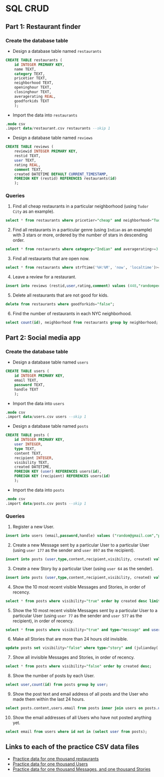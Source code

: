 # SQL CRUD
## Part 1: Restaurant finder
### Create the database table 
- Design a database table named `restaurants`
```sql
CREATE TABLE restaurants (
    id INTEGER PRIMARY KEY,
    name TEXT,
    category TEXT,
    pricetier TEXT,
    neighborhood TEXT,
    openinghour TEXT,
    closinghour TEXT,
    averagerating REAL,
    goodforkids TEXT
    );
```
- Import the data into `restaurants`
```sql
.mode csv
.import data/restaurant.csv restaurants --skip 1
```
- Design a database table named `reviews`
```sql
CREATE TABLE reviews (
    reviewid INTEGER PRIMARY KEY,
    restid TEXT,
    user TEXT,
    rating REAL,
    comment TEXT,
    created DATETIME DEFAULT CURRENT_TIMESTAMP,
    FOREIGN KEY (restid) REFERENCES restaurants(id)
    );
```

### Queries
1. Find all cheap restaurants in a particular neighborhood (using `Tudor City` as an example).
```sql
select * from restaurants where pricetier="cheap" and neighborhood="Tudor City";
```
2. Find all restaurants in a particular genre (using `Indian` as an example) with 3 stars or more, ordered by the number of stars in descending order.
```sql
select * from restaurants where category="Indian" and averagerating>=3 order by averagerating DESC;
```
3. Find all restaurants that are open now.
```sql
select * from restaurants where strftime('%H:%M', 'now', 'localtime')>=openinghour and strftime('%H:%M', 'now', 'localtime')<=closinghour;
```
4. Leave a review for a restaurant.
```sql
insert into reviews (restid,user,rating,comment) values (448,"randompeople",3,"Mediocre");
```
5. Delete all restaurants that are not good for kids.
```sql
delete from restaurants where goodforkids="false";
```
6. Find the number of restaurants in each NYC neighborhood.
```sql
select count(id), neighborhood from restaurants group by neighborhood;
```

## Part 2: Social media app
### Create the database table
- Design a database table named `users`
```sql
CREATE TABLE users (
    id INTEGER PRIMARY KEY,
    email TEXT,
    password TEXT,
    handle TEXT
    );
```
- Import the data into `users`
```sql
.mode csv
.import data/users.csv users --skip 1
```
- Design a database table named `posts`
```sql
CREATE TABLE posts (
    id INTEGER PRIMARY KEY,
    user INTEGER,
    type TEXT,
    content TEXT,
    recipient INTEGER,
    visibility TEXT,
    created DATETIME,
    FOREIGN KEY (user) REFERENCES users(id),
    FOREIGN KEY (recipient) REFERENCES users(id)
    );
```
- Import the data into `posts`
```sql
.mode csv
.import data/posts.csv posts --skip 1
```

### Queries
1. Register a new User.
```sql
insert into users (email,password,handle) values ("random@gmail.com","pw123456","randompeople");
```
2. Create a new Message sent by a particular User to a particular User (using  `user 177` as the sender and `user 897` as the recipient).
```sql
insert into posts (user,type,content,recipient,visibility, created) values (177,"message","hello friend",897,"true",datetime('now'));
```
3. Create a new Story by a particular User (using  `user 64` as the sender).
```sql
insert into posts (user,type,content,recipient,visibility, created) values (64,"story","today i had a croissant",390,"true",datetime('now'));
```
4. Show the 10 most recent visible Messages and Stories, in order of recency.
```sql
select * from posts where visibility="true" order by created desc limit 10;
```
5. Show the 10 most recent visible Messages sent by a particular User to a particular User (using  `user 77` as the sender and `user 577` as the recipient), in order of recency.
```sql
select * from posts where visibility="true" and type="message" and user=77 and recipient=577 order by created desc limit 10;
```
6. Make all Stories that are more than 24 hours old invisible.
```sql
update posts set visibility="false" where type="story" and (julianday('now')-julianday(created))*24>24;
```
7. Show all invisible Messages and Stories, in order of recency.
```sql
select * from posts where visibility="false" order by created desc;
```
8. Show the number of posts by each User.
```sql
select user,count(id) from posts group by user;
```
9. Show the post text and email address of all posts and the User who made them within the last 24 hours.
```sql
select posts.content,users.email from posts inner join users on posts.user=users.id where (julianday('now')-julianday(created))*24<24;
```
10. Show the email addresses of all Users who have not posted anything yet.
```sql
select email from users where id not in (select user from posts);
```

## Links to each of the practice CSV data files
- [Practice data for one thousand restaurants](https://github.com/dbdesign-students-spring2024/4-sql-crud-shaw2065/blob/main/data/restaurant.csv)
- [Practice data for one thousand Users](https://github.com/dbdesign-students-spring2024/4-sql-crud-shaw2065/blob/main/data/users.csv)
- [Practice data for one thousand Messages, and one thousand Stories](https://github.com/dbdesign-students-spring2024/4-sql-crud-shaw2065/blob/main/data/posts.csv)